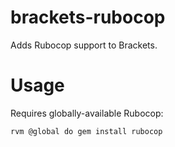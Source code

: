 brackets-rubocop
===

Adds Rubocop support to Brackets.

Usage
===

Requires globally-available Rubocop:

````
rvm @global do gem install rubocop
````